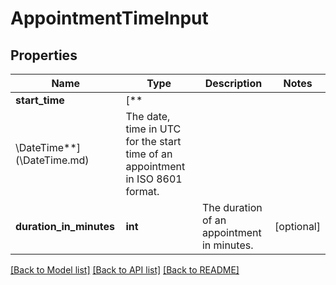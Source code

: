 # AppointmentTimeInput

## Properties

Name | Type | Description | Notes
------------ | ------------- | ------------- | -------------
**start_time** | [**
\DateTime**](\DateTime.md) | The date, time in UTC for the start time of an appointment in ISO 8601 format. |
**duration_in_minutes** | **int** | The duration of an appointment in minutes. | [optional]

[[Back to Model list]](../../README.md#documentation-for-models) [[Back to API list]](../../README.md#documentation-for-api-endpoints) [[Back to README]](../../README.md)

